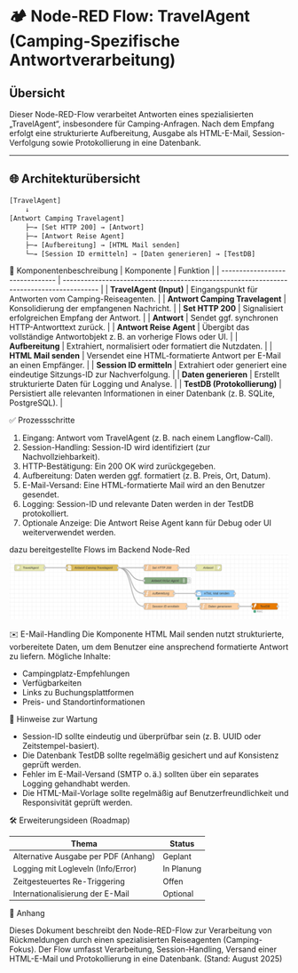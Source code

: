 # 🏕️ Node-RED Flow: TravelAgent (Camping-Spezifische Antwortverarbeitung)

## Übersicht

Dieser Node-RED-Flow verarbeitet Antworten eines spezialisierten „TravelAgent“, insbesondere für Camping-Anfragen. Nach dem Empfang erfolgt eine strukturierte Aufbereitung, Ausgabe als HTML-E-Mail, Session-Verfolgung sowie Protokollierung in eine Datenbank.

---

## 🌐 Architekturübersicht

```plaintext
[TravelAgent]
    ↓
[Antwort Camping Travelagent]
    ├─→ [Set HTTP 200] → [Antwort]
    ├─→ [Antwort Reise Agent]
    ├─→ [Aufbereitung] → [HTML Mail senden]
    └─→ [Session ID ermitteln] → [Daten generieren] → [TestDB]
```

📌 Komponentenbeschreibung
| Komponente                      | Funktion                                                                                 |
| ------------------------------- | ---------------------------------------------------------------------------------------- |
| **TravelAgent (Input)**         | Eingangspunkt für Antworten vom Camping-Reiseagenten.                                    |
| **Antwort Camping Travelagent** | Konsolidierung der empfangenen Nachricht.                                                |
| **Set HTTP 200**                | Signalisiert erfolgreichen Empfang der Antwort.                                          |
| **Antwort**                     | Sendet ggf. synchronen HTTP-Antworttext zurück.                                          |
| **Antwort Reise Agent**         | Übergibt das vollständige Antwortobjekt z. B. an vorherige Flows oder UI.                |
| **Aufbereitung**                | Extrahiert, normalisiert oder formatiert die Nutzdaten.                                  |
| **HTML Mail senden**            | Versendet eine HTML-formatierte Antwort per E-Mail an einen Empfänger.                   |
| **Session ID ermitteln**        | Extrahiert oder generiert eine eindeutige Sitzungs-ID zur Nachverfolgung.                |
| **Daten generieren**            | Erstellt strukturierte Daten für Logging und Analyse.                                    |
| **TestDB (Protokollierung)**    | Persistiert alle relevanten Informationen in einer Datenbank (z. B. SQLite, PostgreSQL). |


✅ Prozessschritte
1. Eingang: Antwort vom TravelAgent (z. B. nach einem Langflow-Call).
2. Session-Handling: Session-ID wird identifiziert (zur Nachvollziehbarkeit).
3. HTTP-Bestätigung: Ein 200 OK wird zurückgegeben.
4. Aufbereitung: Daten werden ggf. formatiert (z. B. Preis, Ort, Datum).
5. E-Mail-Versand: Eine HTML-formatierte Mail wird an den Benutzer gesendet.
6. Logging: Session-ID und relevante Daten werden in der TestDB protokolliert.
7. Optionale Anzeige: Die Antwort Reise Agent kann für Debug oder UI weiterverwendet werden.

dazu bereitgestellte Flows im Backend Node-Red
![Prozess Modell](CampingAgent.png)


✉️ E-Mail-Handling
Die Komponente HTML Mail senden nutzt strukturierte, vorbereitete Daten, um dem Benutzer eine ansprechend formatierte Antwort zu liefern. Mögliche Inhalte:

- Campingplatz-Empfehlungen
- Verfügbarkeiten
- Links zu Buchungsplattformen
- Preis- und Standortinformationen


📂 Hinweise zur Wartung
- Session-ID sollte eindeutig und überprüfbar sein (z. B. UUID oder Zeitstempel-basiert).
- Die Datenbank TestDB sollte regelmäßig gesichert und auf Konsistenz geprüft werden.
- Fehler im E-Mail-Versand (SMTP o. ä.) sollten über ein separates Logging gehandhabt werden.
- Die HTML-Mail-Vorlage sollte regelmäßig auf Benutzerfreundlichkeit und Responsivität geprüft werden.


🛠️ Erweiterungsideen (Roadmap)

| Thema                                | Status     |
| ------------------------------------ | ---------- |
| Alternative Ausgabe per PDF (Anhang) | Geplant    |
| Logging mit Logleveln (Info/Error)   | In Planung |
| Zeitgesteuertes Re-Triggering        | Offen      |
| Internationalisierung der E-Mail     | Optional   |

📎 Anhang

Dieses Dokument beschreibt den Node-RED-Flow zur Verarbeitung von Rückmeldungen durch einen spezialisierten Reiseagenten (Camping-Fokus). Der Flow umfasst Verarbeitung, Session-Handling, Versand einer HTML-E-Mail und Protokollierung in eine Datenbank. (Stand: August 2025)
